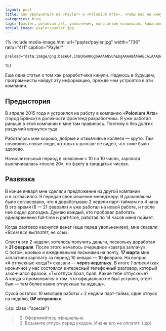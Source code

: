 ```yaml
---
layout: post
title: Как увольняться из «Payler» и «Polonium Arts», чтобы вас не кинули
categories: blog
tags: [payler, polonium art, увольнение, константин копыльцов, кидалово, обман, Брянск]
social_image: payler/payler.jpg
---
```


{%
	include media-image.html
	url="payler/payler.jpg"
	width="736"
	ratio="4/1"
	caption="Payler"

	preload="data:image/png;base64,iVBORw0KGgoAAAANSUhEUgAAAA8AAAAECAIAAADec/LeAAAAGXRFWHRTb2Z0d2FyZQBBZG9iZSBJbWFnZVJlYWR5ccllPAAAALBJREFUeNpMjjsKwkAUANd9L9lN1nz8FfZi4TGsPYDorSwEEez0Eh7BUotoKgmYwkLwB0b3PVOJwxRTToWZxR/96Wp3Oje0S+AaW1yXkyxJHOMRURiGeHsVmyw3DkohmlXTjoJuq6YBHOVtD+kFYDwafgAQMUn2SMzP4i2YQQjLBFL6SmmUqFXZTGyMb9EFkKUYaTXodX4n+f2xTo91rQjdgCwyzeYLx9fW2jiOvwIMAK66QG8Bfi8OAAAAAElFTkSuQmCC"
%}

Еще одна статья о том как разработчика кинули. Надеюсь в будущем, программисты найдут эту информацию, прежде чем устроятся в эти компании.

## Предыстория

В апреле 2015 года я устроился на работу в компанию «**Polonium Arts**» (город Брянск) в должности фронтенд разработчика. Я уже работал раньше в этой компании и мне там нравилось. Поэтому я без долгих раздумий вернулся туда.

<!-- more -->

Работалось мне хорошо, добрые и отзывчивые коллеги — круто. Там появились новые люди, которых я раньше не видел, что тоже было здорово.

Начислительный период в компании с 10 по 10 число, зарплата выплачивалась «после 20», по факту в тридцатых числах.

## Развязка

В конце января мне сделали предложение из другой компании и я согласился. Я передал свое решение менеджеру. В дальнейшем было согласовано, что я доработываю 2 недели парт-таймом по 4 часа. В это время (8 — 21 февраля) я уже работал на новой работе, и после неё сидел допоздна. Думаю каждый, кто пробовал работать одновременно full-time и part-time, работая по 14 часов меня поймет.

Когда разговор каснулся денег (еще перед увольнением), мне сказали: «_Всем все выплатят, не ссы_».

Спустя эти 2 недели, хотелось получить деньги, поскольку доработал я **21 февраля**. После этого началось очередное «завтра заплачу». С потом, кровью и ежедневными письмами на почту, **17 марта** мне заплатили зарплату за период 10 января — 10 февраля. На вопрос «А отпускные когда?» сказали — **через недельку**. В итоге *1 апреля* (как иронично) у нас состоялся интересный телефонный разговор, который закончился фразой: «Ты отпуск брал, брал. Какие тебе отпускные? А когда я промолвился о том, что официально не был устроен, ответ был — тем более какие отпускные ты ждешь».

Сухой остаток: 10 месяцев работы + 2 недели парт-тайма, один отпуск на неделю, **0₽ отпускных**.

{:sp: class="special"}
>   2. Оформляйтесь официально.
>   1. Возьмите отпуск перед уходом. Иначе его не оплатят.
{:sp}

[1]: https://www.facebook.com/kopyltsov/posts/10206292728100800
